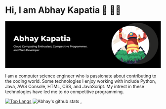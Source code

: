 <h1>Hi, I am Abhay Kapatia 👋 👨‍💻</h1>
<img src = "https://github.com/abhay-kapatia/abhay-kapatia/blob/main/assets/Black%20and%20White%20Modern%20Business%20LinkedIn%20Banner.png">

I am a computer science engineer who is passionate about contributing to the coding world. Some technologies I enjoy working with include Python, Java, AWS Console, HTML, CSS, and JavaScript. My intrest in these technologies have led me to do competitive programming. 

[ ![Top Langs](https://github-readme-stats.vercel.app/api/top-langs/?username=abhay-kapatia&hide=html,scss&layout=compact)](https://github.com/abhay-kapatia/github-readme-stats) ![Abhay's github stats](https://github-readme-stats.vercel.app/api?username=abhay-kapatia&theme=radical) 
,
